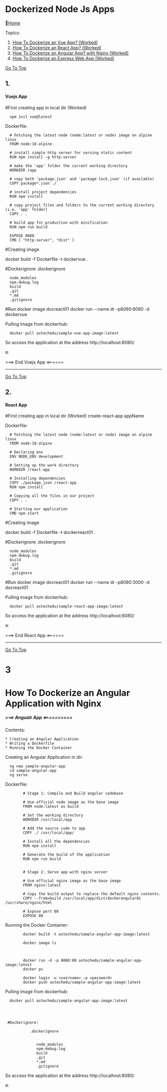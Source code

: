 # Dockerized Node Js Apps
:link:[Home](all-file-links.md)     





<a name="top"></a>
Topics: 

1. [How To Dockerize an Vue App? (Worked)](#vuejs_app)
2. [How To Dockerize an React App? (Worked)](#react_app)
3. [How To Dockerize an Angular App? with Nginx (Worked)](#angular_app)
4. [How To Dockerize an Express Web App (Worked)](#express_app)







[Go To Top](#top)
<a name="vuejs_app"></a>
## 1.

#### Vuejs App 


#First creating app in local dir (Worked)
      
      npm init vue@latest
      

Dockerfile: 

      # Fetching the latest node (node:latest or node) image on alpine linux
      FROM node:18-alpine

      # install simple http server for serving static content
      RUN npm install -g http-server

      # make the 'app' folder the current working directory
      WORKDIR /app

      # copy both 'package.json' and 'package-lock.json' (if available)
      COPY package*.json ./

      # install project dependencies
      RUN npm install

      # copy project files and folders to the current working directory (i.e. 'app' folder)
      COPY . .

      # build app for production with minification
      RUN npm run build

      EXPOSE 8080
      CMD [ "http-server", "dist" ]




   #Creating image
   
   docker build -f Dockerfile -t dockervue . 

   
   
   #Dockerignore
   .dockerignore
   
   
      node_modules
      npm-debug.log
      build
      .git
      *.md
      .gitignore


#Run docker image docreact01
docker run --name dr -p8080:8080 -d dockervue



Pulling image from dockerhub:

      docker pull astechedu/sample-vue-app-image:latest



So access the application at the address http://localhost:8080/


:end:









===> End Vuejs App <======



----------------------------------------------------------





[Go To Top](#top)
<a name="react_app"></a>
## 2.

#### React App 

#First creating app in local dir (Worked)
      create-react-app appName

Dockerfile: 

      # Fetching the latest node (node:latest or node) image on alpine linux
      FROM node:18-alpine

      # Declaring env
      ENV NODE_ENV development

      # Setting up the work directory
      WORKDIR /react-app

      # Installing dependencies
      COPY ./package.json /react-app
      RUN npm install

      # Copying all the files in our project
      COPY . .

      # Starting our application
      CMD npm start



   #Creating image
   
   docker build -f Dockerfile -t dockerreact01 . 

   
   
   #Dockerignore
   .dockerignore
   
   
      node_modules
      npm-debug.log
      build
      .git
      *.md
      .gitignore


#Run docker image docreact01
docker run --name dr -p8080:3000 -d docreact01


Pulling image from dockerhub:

      docker pull astechedu/sample-react-app-image:latest




So access the application at the address http://localhost:8080/


:end:












===> End React App <======


----------------------------------------------------------




[Go To Top](#top)
<a name="angular_app"></a>
# 3
# How To Dockerize an Angular Application with Nginx

##### ===> Angualr App <==========

Contents:

    * Creating an Angular Application
    * Writing a Dockerfile
    * Running the Docker Container


Creating an Angular Application in dir:

      ng new sample-angular-app
      cd sample-angular-app
      ng serve
      

Dockerfile: 

            # Stage 1: Compile and Build angular codebase

            # Use official node image as the base image
            FROM node:latest as build

            # Set the working directory
            WORKDIR /usr/local/app

            # Add the source code to app
            COPY ./ /usr/local/app/

            # Install all the dependencies
            RUN npm install

            # Generate the build of the application
            RUN npm run build


            # Stage 2: Serve app with nginx server

            # Use official nginx image as the base image
            FROM nginx:latest

            # Copy the build output to replace the default nginx contents.
            COPY --from=build /usr/local/app/dist/dockerangular01 /usr/share/nginx/html

            # Expose port 80
            EXPOSE 80



Running the Docker Container: 

            docker build -t astechedu/sample-angular-app-image:latest  

            docker image ls



            docker run -d -p 8080:80 astechedu/sample-angular-app-image:latest
            docker ps

            docker login -u <username> -p <password>
            docker push astechedu/sample-angular-app-image:latest



Pulling image from dockerhub:

      docker pull astechedu/sample-angular-app-image:latest




     #Dockerignore:
     
               .dockerignore


                  node_modules
                  npm-debug.log
                  build
                  .git
                  *.md
                  .gitignore




So access the application at the address http://localhost:8080/

:end:



